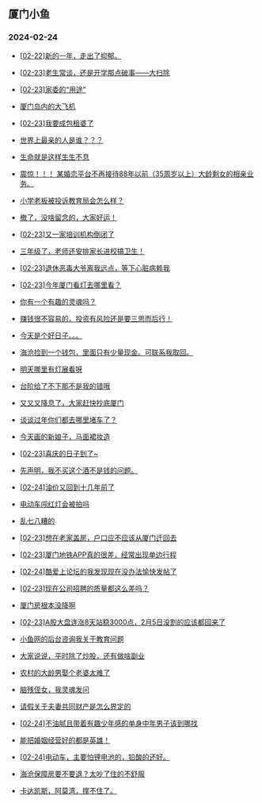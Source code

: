 ## 厦门小鱼 
### 2024-02-24

+ [[02-22]新的一年，走出了抑郁。](http://bbs.xmfish.com/read-htm-tid-18150087.html)

+ [[02-23]老生常谈，还是开学那点破事——大扫除](http://bbs.xmfish.com/read-htm-tid-18150201.html)

+ [[02-23]家委的“用途”](http://bbs.xmfish.com/read-htm-tid-18150241.html)

+ [厦门岛内的大飞机](http://bbs.xmfish.com/read-htm-tid-18150136.html)

+ [[02-23]我要成包租婆了](http://bbs.xmfish.com/read-htm-tid-18150167.html)

+ [世界上最亲的人是谁？？？](http://bbs.xmfish.com/read-htm-tid-18150122.html)

+ [生命就是这样生生不息](http://bbs.xmfish.com/read-htm-tid-18150143.html)

+ [震惊！！！
某婚恋平台不再接待88年以前（35周岁以上）大龄剩女的相亲业务。](http://bbs.xmfish.com/read-htm-tid-18150319.html)

+ [小学老板被投诉教育局会怎么样？](http://bbs.xmfish.com/read-htm-tid-18150116.html)

+ [撤了，没啥留念的，大家好运！](http://bbs.xmfish.com/read-htm-tid-18150374.html)

+ [[02-23]又一家培训机构倒闭了](http://bbs.xmfish.com/read-htm-tid-18150186.html)

+ [三年级了，老师还安排家长进校搞卫生！](http://bbs.xmfish.com/read-htm-tid-18150107.html)

+ [[02-23]退休恶毒大爷离我远点，等下心脏病赖我](http://bbs.xmfish.com/read-htm-tid-18150134.html)

+ [[02-23]今年厦门看灯去哪里看？](http://bbs.xmfish.com/read-htm-tid-18150221.html)

+ [你有一个有趣的灵魂吗？](http://bbs.xmfish.com/read-htm-tid-18150345.html)

+ [赚钱很不容易的，投资有风险还是要三思而后行！](http://bbs.xmfish.com/read-htm-tid-18150380.html)

+ [今天是个好日子。。。](http://bbs.xmfish.com/read-htm-tid-18150322.html)

+ [海沧捡到一个钱包，里面只有少量现金。可联系我取回。](http://bbs.xmfish.com/read-htm-tid-18150426.html)

+ [明天哪里有灯展看呀](http://bbs.xmfish.com/read-htm-tid-18150277.html)

+ [台阶给了不下那不是我的错哦](http://bbs.xmfish.com/read-htm-tid-18150272.html)

+ [又又又降息了，大家赶快抄底厦门](http://bbs.xmfish.com/read-htm-tid-18150473.html)

+ [谈谈过年你们都去哪里堵车了？](http://bbs.xmfish.com/read-htm-tid-18150312.html)

+ [今天画的新娘子，马面裙妆造](http://bbs.xmfish.com/read-htm-tid-18150388.html)

+ [[02-23]喜庆的日子到了~](http://bbs.xmfish.com/read-htm-tid-18150511.html)

+ [先声明，我不买这个酒不是钱的问题。](http://bbs.xmfish.com/read-htm-tid-18150499.html)

+ [[02-24]油价又回到十几年前了](http://bbs.xmfish.com/read-htm-tid-18150656.html)

+ [电动车闯红灯会被拍吗](http://bbs.xmfish.com/read-htm-tid-18150452.html)

+ [乱七八糟的](http://bbs.xmfish.com/read-htm-tid-18150391.html)

+ [[02-23]想在老家盖房，户口应不应该从厦门迁回去](http://bbs.xmfish.com/read-htm-tid-18150429.html)

+ [[02-23]厦门地铁APP真的很差，经常出现单边行程](http://bbs.xmfish.com/read-htm-tid-18150435.html)

+ [[02-24]酷爱上论坛的我发现现在没办法愉快发帖了](http://bbs.xmfish.com/read-htm-tid-18150704.html)

+ [[02-23]现在公司招聘的质量都这么差吗？](http://bbs.xmfish.com/read-htm-tid-18150506.html)

+ [厦门房根本没降啊](http://bbs.xmfish.com/read-htm-tid-18150644.html)

+ [[02-23]A股大盘连涨8天站稳3000点，2月5日没割的应该都回来了](http://bbs.xmfish.com/read-htm-tid-18150475.html)

+ [小鱼网的后台咨询我关于教育问题](http://bbs.xmfish.com/read-htm-tid-18150489.html)

+ [大家说说，平时除了炒股，还有做啥副业](http://bbs.xmfish.com/read-htm-tid-18150723.html)

+ [农村的大龄男娶个老婆太难了](http://bbs.xmfish.com/read-htm-tid-18150784.html)

+ [脑残侄女，我灵魂发问](http://bbs.xmfish.com/read-htm-tid-18150588.html)

+ [请假关于夫妻共同财产是怎么界定的](http://bbs.xmfish.com/read-htm-tid-18150707.html)

+ [[02-24]不油腻且带着有趣少年感的单身中年男子该到哪找](http://bbs.xmfish.com/read-htm-tid-18150716.html)

+ [能把婚姻经营好的都是英雄！](http://bbs.xmfish.com/read-htm-tid-18150782.html)

+ [[02-24]电动车，主要怕锂电池的，铅酸的还好。](http://bbs.xmfish.com/read-htm-tid-18150752.html)

+ [海沧保障房要不要退？太吵了住的不舒服](http://bbs.xmfish.com/read-htm-tid-18150845.html)

+ [卡达凯斯，阿莫湾，撑不住了。](http://bbs.xmfish.com/read-htm-tid-18150851.html)

